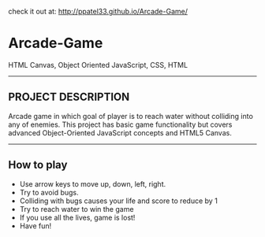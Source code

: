 check it out at: http://ppatel33.github.io/Arcade-Game/

# Arcade-Game
HTML Canvas, Object Oriented JavaScript, CSS, HTML

--------------------
PROJECT DESCRIPTION
--------------------

Arcade game in which  goal of player is to reach water without 	colliding into any of enemies. This project has basic game 	functionality but covers advanced Object-Oriented 	JavaScript concepts and HTML5 Canvas.

----------------------
How to play
----------------------
- Use arrow keys to move up, down, left, right.
- Try to avoid bugs.
- Colliding with bugs causes your life and score to reduce by 1
- Try to reach water to win the game 
- If you use all the lives, game is lost!
- Have fun!


